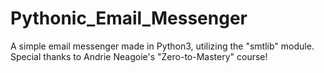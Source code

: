 # Pythonic_Email_Messenger
A simple email messenger made in Python3, utilizing the "smtlib" module. Special thanks to Andrie Neagoie's "Zero-to-Mastery" course!
